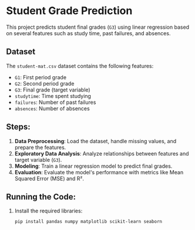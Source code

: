 # Student Grade Prediction

This project predicts student final grades (`G3`) using linear regression based on several features such as study time, past failures, and absences.

## Dataset
The `student-mat.csv` dataset contains the following features:
- `G1`: First period grade
- `G2`: Second period grade
- `G3`: Final grade (target variable)
- `studytime`: Time spent studying
- `failures`: Number of past failures
- `absences`: Number of absences

## Steps:
1. **Data Preprocessing**: Load the dataset, handle missing values, and prepare the features.
2. **Exploratory Data Analysis**: Analyze relationships between features and target variable (`G3`).
3. **Modeling**: Train a linear regression model to predict final grades.
4. **Evaluation**: Evaluate the model's performance with metrics like Mean Squared Error (MSE) and R².

## Running the Code:
1. Install the required libraries:
   ```bash
   pip install pandas numpy matplotlib scikit-learn seaborn
